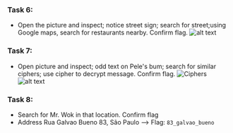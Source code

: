 ### Task 6:
+ Open the picture and inspect; notice street sign; search for street;using Google maps, search for restaurants nearby. Confirm flag.
![alt text](image.png)

### Task 7:
+ Open picture and inspect; odd text on Pele's bum; search for similar ciphers; use cipher to decrypt message. Confirm flag.
![Ciphers](image-1.png)
![alt text](image-3.png)

### Task 8:
+ Search for Mr. Wok in that location. Confirm flag
+ Address Rua Galvao Bueno 83, São Paulo --> Flag: `83_galvao_bueno`
